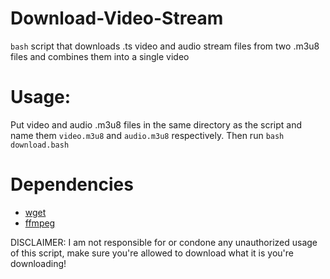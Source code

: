 # Download-Video-Stream
`bash` script that downloads .ts video and audio stream files from two .m3u8 files and combines them into a single video 

# Usage: 

Put video and audio .m3u8 files in the same directory as the script and name them `video.m3u8` and `audio.m3u8` respectively. Then run `bash download.bash`

# Dependencies 

- [wget](https://www.gnu.org/software/wget/)
- [ffmpeg](https://ffmpeg.org/)

DISCLAIMER: I am not responsible for or condone any unauthorized usage of this script, make sure you're allowed to download what it is you're downloading! 
